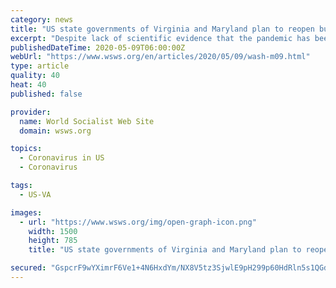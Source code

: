 ```yaml
---
category: news
title: "US state governments of Virginia and Maryland plan to reopen businesses"
excerpt: "Despite lack of scientific evidence that the pandemic has been contained, Virginia and Maryland governments have announced plans to begin reopening businesses this week."
publishedDateTime: 2020-05-09T06:00:00Z
webUrl: "https://www.wsws.org/en/articles/2020/05/09/wash-m09.html"
type: article
quality: 40
heat: 40
published: false

provider:
  name: World Socialist Web Site
  domain: wsws.org

topics:
  - Coronavirus in US
  - Coronavirus

tags:
  - US-VA

images:
  - url: "https://www.wsws.org/img/open-graph-icon.png"
    width: 1500
    height: 785
    title: "US state governments of Virginia and Maryland plan to reopen businesses"

secured: "GspcrF9wYXimrF6Ve1+4N6HxdYm/NX8V5tz3SjwlE9pH299p60HdRln5s1QGdhxcBqDqLKp/KKVgYzz1Rl5IZJqDyqkA8TsnROv6xDQpTW2JjGLwGxnqNw1GP7Pa+kANJecMydFWA/4JdPAH5noB5KXwWgeB8ij5Mv3x+OM7+RF5Ee0IOm0V9XJXMEUoWR6364FSCokN48dNbzBrmqDCYXer/rFNv3dR9anqQ2gZ3iQtLehupk/4xsbcMMFOO9gGgDDUVfuxDQsVuGidJoYm3E7bawAVmKfKvShW6c16OEI/sQLMEp1ZRKfMnsgu9zmx;U3TM1ItkD2YmU0f9Dg31ZQ=="
---
```


